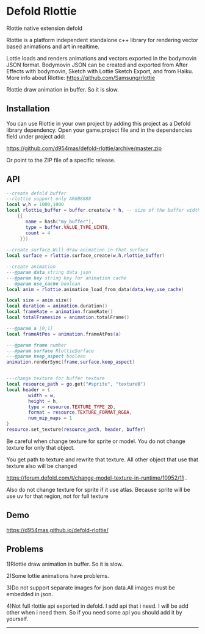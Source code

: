 # Defold Rlottie

Rlottie native extension defold

Rlottie is a platform independent standalone c++ library for rendering vector based animations and art in realtime.

Lottie loads and renders animations and vectors exported in the bodymovin JSON format. Bodymovin JSON can be created and exported from After Effects with bodymovin, Sketch with Lottie Sketch Export, and from Haiku.
More info about Rlottie: https://github.com/Samsung/rlottie

Rlottie draw animation in buffer. So it is slow.

## Installation

You can use Rlottie in your own project by adding this project as a Defold library dependency. Open your game.project file and in the dependencies field under project add:

https://github.com/d954mas/defold-rlottie/archive/master.zip

Or point to the ZIP file of a specific release.

## API
```lua
--create defold buffer
--rlottie support only ARGB8888
local w,h = 1000,1000
local rlottie_buffer = buffer.create(w * h, -- size of the buffer width*height
    {{
       name = hash("my_buffer"),
       type = buffer.VALUE_TYPE_UINT8,
       count = 4
     }})
     
--create surface.Will draw animation in that surface     
local surface = rlottie.surface_create(w,h,rlottie_buffer) 

--create animation
---@param data string data json
---@param key string key for animation cache
---@param use_cache boolean
local anim = rlottie.animation_load_from_data(data,key,use_cache)

local size = anim.size()
local duration = animation.duration()
local frameRate = animation.frameRate()
local totalFramesize = animation.totalFrame()

---@param a [0,1]
local frameAtPos = animation.frameAtPos(a)

---@param frame number
---@param surface RlottieSurface
---@param keep_aspect boolean
animation.renderSync(frame,surface,keep_aspect)


---change texture for buffer texture
local resource_path = go.get("#sprite", "texture0")
local header = {
		width = w,
		height = h,
		type = resource.TEXTURE_TYPE_2D,
		format = resource.TEXTURE_FORMAT_RGBA,
		num_mip_maps = 1
}
resource.set_texture(resource_path, header, buffer)
```
Be careful when change texture for sprite or model. You do not change texture for only that object.

You get path to texture and rewrite that texture. All other object that use that texture also will be changed

https://forum.defold.com/t/change-model-texture-in-runtime/10952/11 .

Also do not change texture for sprite if it use atlas. Because sprite will be use uv for that region, not for full texture


 
## Demo

https://d954mas.github.io/defold-rlottie/

## Problems

1)Rlottie draw animation in buffer. So it is slow.

2)Some lottie animations have problems.

3)Do not support separate images for json data.All images must be embedded in json.

4)Not full rlottie api exported in defold. I add api that i need. I will be add other when i need them. So if you need some api you should add it by yourself.

---
